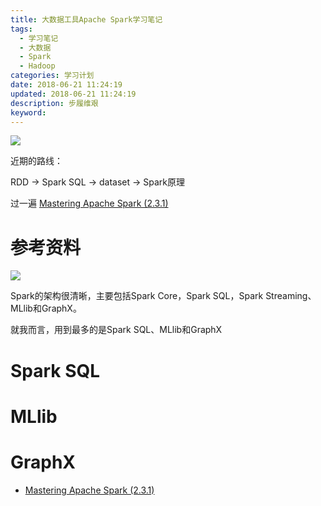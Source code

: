 ```yaml
---
title: 大数据工具Apache Spark学习笔记
tags:
  - 学习笔记
  - 大数据
  - Spark
  - Hadoop
categories: 学习计划
date: 2018-06-21 11:24:19
updated: 2018-06-21 11:24:19
description: 步履维艰
keyword:
---
```


![](https://ws3.sinaimg.cn/large/006tNc79ly1fsiw6mns2bj30ag05kmxg.jpg)

近期的路线：

RDD -> Spark SQL -> dataset -> Spark原理 

过一遍 [Mastering Apache Spark (2.3.1)](https://jaceklaskowski.gitbooks.io/mastering-apache-spark/)

<!-- more -->

# 参考资料

![](https://ws2.sinaimg.cn/large/006tNc79ly1fsiw8ytlt6j30fi0a13zo.jpg)

Spark的架构很清晰，主要包括Spark Core，Spark SQL，Spark Streaming、MLlib和GraphX。

就我而言，用到最多的是Spark SQL、MLlib和GraphX

# Spark SQL

#  MLlib

#  GraphX


- [Mastering Apache Spark (2.3.1)](https://jaceklaskowski.gitbooks.io/mastering-apache-spark/)


